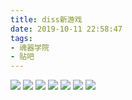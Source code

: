 ```yaml
---
title: diss新游戏
date: 2019-10-11 22:58:47
tags:
- 魂器学院
- 贴吧
---
```

![](2019-10-11-22-58/01.jpg)
![](2019-10-11-22-58/02.jpg)
![](2019-10-11-22-58/03.jpg)
![](2019-10-11-22-58/04.jpg)
![](2019-10-11-22-58/05.jpg)
![](2019-10-11-22-58/06.jpg)
![](2019-10-11-22-58/07.jpg)
